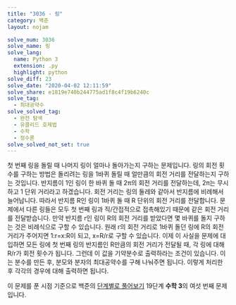```yaml
---
title: "3036 - 링"
category: 백준
layout: nojam

solve_num: 3036
solve_name: 링
solve_lang:
  name: Python 3
  extension: .py
  highlight: python
solve_diff: 23
solve_date: "2020-04-02 12:11:59"
solve_share: e1819e740b244775ad1f8c4f19b6240c
solve_tag:
  - 최대공약수
solve_solved_tag:
  - 완전 탐색
  - 유클리드 호제법
  - 수학
  - 정수론
solve_solved_not_set: true
---
```


첫 번째 링을 돌릴 때 나머지 링이 얼마나 돌아가는지 구하는 문제입니다. 링의 회전 횟수를 구하는 방법은 돌리려는 링을 1바퀴 돌릴 때 얼만큼의 회전 거리를 전달하는지 구하는 것입니다. 반지름이 1인 링이 한 바퀴 돌 때 2π의 회전 거리를 전달하는데, 2π는 무시하고 1 단위 거리라고 하겠습니다. 회전 거리는 링의 둘레와 같아서 반지름에 비례해서 늘어납니다. 따라서 반지름 R인 링이 1바퀴 돌 때 R 단위의 회전 거리를 전달합니다. 문제에서 다른 링들은 모두 첫 번째 링과 직/간접적으로 접촉해있기 때문에 같은 회전 거리를 전달받습니다. 만약 반지름 r인 링이 R의 회전 거리를 받았다면 몇 바퀴를 돌지 구하는 것은 비례식으로 구할 수 있습니다. 원래 r의 회전 거리로 1바퀴 돌던 링에 R의 회전 거리가 주어지면 1:r=x:R이 되고, x=R/r로 구할 수 있습니다. 이제 이 사실을 문제에 대입하면 모든 링에 첫 번째 링의 반지름인 R만큼의 회전 거리가 전달될 때, 각 링에 대해 R/r가 회전 횟수가 됩니다. 그런데 이 값을 기약분수로 출력하라는 조건이 있습니다. 이는 분수를 만든 후, 분모와 분자의 최대공약수를 구해 나눠주면 됩니다. 이렇게 처리한 후 각각의 경우에 대해 출력하면 됩니다.

이 문제를 푼 시점 기준으로 백준의 [단계별로 풀어보기](http://noj.am/p/s) 19단계 **수학 3**의 여섯 번째 문제입니다.
